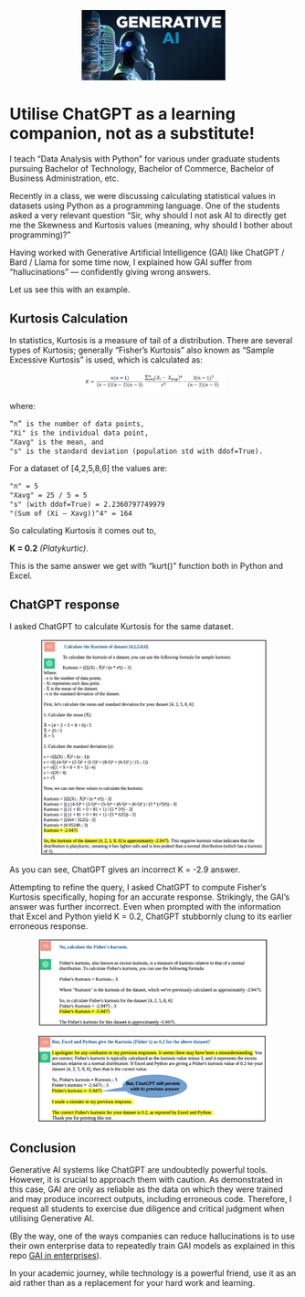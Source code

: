 <p align = "center">
  <img src = "images/gai.png" alt = "" width = "50%" height = "50%" />
</p>

# Utilise ChatGPT as a learning companion, not as a substitute!
I teach “Data Analysis with Python” for various under graduate students pursuing Bachelor of Technology, Bachelor of Commerce, Bachelor of Business Administration, etc.

Recently in a class, we were discussing calculating statistical values in datasets using Python as a programming language. One of the students asked a very relevant question “Sir, why should I not ask AI to directly get me the Skewness and Kurtosis values (meaning, why should I bother about programming)?”

Having worked with Generative Artificial Intelligence (GAI) like ChatGPT / Bard / Llama for some time now, I explained how GAI suffer from “hallucinations” — confidently giving wrong answers.

Let us see this with an example.

## Kurtosis Calculation
In statistics, Kurtosis is a measure of tail of a distribution. There are several types of Kurtosis; generally “Fisher’s Kurtosis” also known as “Sample Excessive Kurtosis” is used, which is calculated as:
<p align = "center">
  <img src = "images/kurt.png" alt = "" width = "50%" height = "50%" />
</p>
where:

```
“n” is the number of data points,
"Xi" is the individual data point,
"Xavg" is the mean, and
"s" is the standard deviation (population std with ddof=True).
```

For a dataset of [4,2,5,8,6] the values are:

```
"n" = 5
"Xavg" = 25 / 5 = 5
"s" (with ddof=True) = 2.2360797749979 
"(Sum of (Xi — Xavg))^4" = 164
```

So calculating Kurtosis it comes out to,

**K = 0.2** *_(Platykurtic)_*.

This is the same answer we get with “kurt()” function both in Python and Excel.

## ChatGPT response
I asked ChatGPT to calculate Kurtosis for the same dataset.

<p align = "center">
  <img src = "images/chat-1.png" alt = "" width = "80%" height = "80%" />
</p>

As you can see, ChatGPT gives an incorrect K = -2.9 answer.

Attempting to refine the query, I asked ChatGPT to compute Fisher’s Kurtosis specifically, hoping for an accurate response. Strikingly, the GAI’s answer was further incorrect. Even when prompted with the information that Excel and Python yield K = 0.2, ChatGPT stubbornly clung to its earlier erroneous response.

<p align = "center">
  <img src = "images/chat-2.png" alt = "" width = "80%" height = "80%" />
</p>

<p align = "center">
  <img src = "images/chat-3.png" alt = "" width = "80%" height = "80%" />
</p>

## Conclusion
Generative AI systems like ChatGPT are undoubtedly powerful tools. However, it is crucial to approach them with caution. As demonstrated in this case, GAI are only as reliable as the data on which they were trained and may produce incorrect outputs, including erroneous code. Therefore, I request all students to exercise due diligence and critical judgment when utilising Generative AI.

(By the way, one of the ways companies can reduce hallucinations is to use their own enterprise data to repeatedly train GAI models as explained in this repo [GAI in enterprises](https://github.com/svaidyans/Generative-AI-in-Enterprises)).

In your academic journey, while technology is a powerful friend, use it as an aid rather than as a replacement for your hard work and learning.

